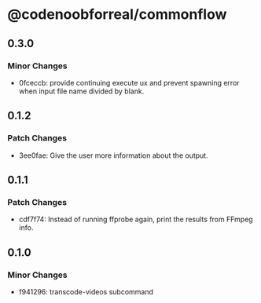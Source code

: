 # @codenoobforreal/commonflow

## 0.3.0

### Minor Changes

- 0fceccb: provide continuing execute ux and prevent spawning error when input file name divided by blank.

## 0.1.2

### Patch Changes

- 3ee0fae: Give the user more information about the output.

## 0.1.1

### Patch Changes

- cdf7f74: Instead of running ffprobe again, print the results from FFmpeg info.

## 0.1.0

### Minor Changes

- f941296: transcode-videos subcommand
